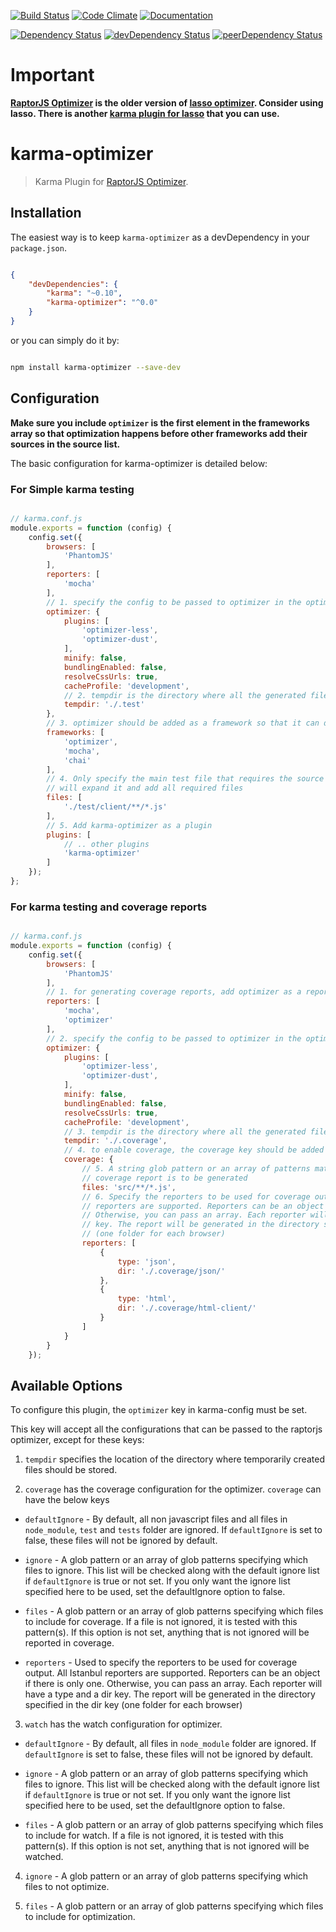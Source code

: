[![Build Status](https://img.shields.io/travis/pranavjha/karma-optimizer.svg?style=flat-square)](https://travis-ci.org/pranavjha/karma-optimizer)
[![Code Climate](https://img.shields.io/codeclimate/github/pranavjha/karma-optimizer.svg?style=flat-square)](https://codeclimate.com/github/pranavjha/karma-optimizer)
[![Documentation](https://img.shields.io/badge/documentation-plus-green.svg?style=flat-square)](http://pranavjha.github.io/karma-optimizer/)

[![Dependency Status](https://img.shields.io/david/pranavjha/karma-optimizer.svg?style=flat-square)](https://david-dm.org/pranavjha/karma-optimizer)
[![devDependency Status](https://img.shields.io/david/dev/pranavjha/karma-optimizer.svg?style=flat-square)](https://david-dm.org/pranavjha/karma-optimizer#info=devDependencies)
[![peerDependency Status](https://img.shields.io/david/peer/pranavjha/karma-optimizer.svg?style=flat-square)](https://david-dm.org/pranavjha/karma-optimizer#info=peerDependencies)


# Important

**[RaptorJS Optimizer](https://github.com/raptorjs/optimizer) is the older version of
[lasso optimizer](https://github.com/pranavjha/lasso). Consider using lasso. There is another
[karma plugin for lasso](https://github.com/pranavjha/karma-optimizer) that you can use.**


# karma-optimizer

> Karma Plugin for [RaptorJS Optimizer](https://github.com/raptorjs/optimizer).


## Installation

The easiest way is to keep `karma-optimizer` as a devDependency in your `package.json`.

```json

{
    "devDependencies": {
        "karma": "~0.10",
        "karma-optimizer": "^0.0"
    }
}

```

or you can simply do it by:

```bash

npm install karma-optimizer --save-dev

```


## Configuration

**Make sure you include `optimizer` is the first element in the frameworks array so that optimization happens before other
frameworks add their sources in the source list.**

The basic configuration for karma-optimizer is detailed below:

### For Simple karma testing

``` javascript

// karma.conf.js
module.exports = function (config) {
    config.set({
        browsers: [
            'PhantomJS'
        ],
        reporters: [
            'mocha'
        ],
        // 1. specify the config to be passed to optimizer in the optimizer key
        optimizer: {
            plugins: [
                'optimizer-less',
                'optimizer-dust',
            ],
            minify: false,
            bundlingEnabled: false,
            resolveCssUrls: true,
            cacheProfile: 'development',
            // 2. tempdir is the directory where all the generated files will be stored.
            tempdir: './.test'
        },
        // 3. optimizer should be added as a framework so that it can do bundling before tests
        frameworks: [
            'optimizer',
            'mocha',
            'chai'
        ],
        // 4. Only specify the main test file that requires the source files. karma-optimizer 
        // will expand it and add all required files
        files: [
            './test/client/**/*.js'
        ],
        // 5. Add karma-optimizer as a plugin
        plugins: [
            // .. other plugins
            'karma-optimizer'
        ]
    });
};

```


### For karma testing and coverage reports


``` javascript

// karma.conf.js
module.exports = function (config) {
    config.set({
        browsers: [
            'PhantomJS'
        ],
        // 1. for generating coverage reports, add optimizer as a reporter in config
        reporters: [
            'mocha',
            'optimizer'
        ],
        // 2. specify the config to be passed to optimizer in the optimizer key
        optimizer: {
            plugins: [
                'optimizer-less',
                'optimizer-dust',
            ],
            minify: false,
            bundlingEnabled: false,
            resolveCssUrls: true,
            cacheProfile: 'development',     
            // 3. tempdir is the directory where all the generated files will be stored.
            tempdir: './.coverage',
            // 4. to enable coverage, the coverage key should be added in the optimizer config 
            coverage: {
                // 5. A string glob pattern or an array of patterns matching the files for which,
                // coverage report is to be generated 
                files: 'src/**/*.js',
                // 6. Specify the reporters to be used for coverage output. All Istanbul
                // reporters are supported. Reporters can be an object if there is only one.
                // Otherwise, you can pass an array. Each reporter will have a type and a dir 
                // key. The report will be generated in the directory specified in the dir key
                // (one folder for each browser) 
                reporters: [
                    {
                        type: 'json',
                        dir: './.coverage/json/'
                    },
                    {
                        type: 'html',
                        dir: './.coverage/html-client/'
                    }
                ]
            }
        }
    });

```



## Available Options

To configure this plugin, the `optimizer` key in karma-config must be set.

This key will accept all the configurations that can be passed to the raptorjs optimizer, except for these keys:

1. `tempdir` specifies the location of the directory where temporarily created files should be stored.

2. `coverage` has the coverage configuration for the optimizer. `coverage` can have the below keys

  - `defaultIgnore` - By default, all non javascript files and all files in `node_module`, `test` and `tests` folder are ignored. If `defaultIgnore` is set to false, these files will not be ignored by default. 
  
  - `ignore` - A glob pattern or an array of glob patterns specifying which files to ignore. This list will be checked along with the default ignore list if `defaultIgnore` is true or not set. If you only want the ignore list specified here to be used, set the defaultIgnore option to false.

  - `files` - A glob pattern or an array of glob patterns specifying which files to include for coverage. If a file is not ignored, it is tested with this pattern(s). If this option is not set, anything that is not ignored will be reported in coverage.
  
  - `reporters` - Used to specify the reporters to be used for coverage output. All Istanbul reporters are supported. Reporters can be an object if there is only one. Otherwise, you can pass an array. Each reporter will have a type and a dir key. The report will be generated in the directory specified in the dir key (one folder for each browser) 

3. `watch` has the watch configuration for optimizer.

  - `defaultIgnore` - By default, all files in `node_module` folder are ignored. If `defaultIgnore` is set to false, these files will not be ignored by default. 
  
  - `ignore` - A glob pattern or an array of glob patterns specifying which files to ignore. This list will be checked along with the default ignore list if `defaultIgnore` is true or not set. If you only want the ignore list specified here to be used, set the defaultIgnore option to false.

  - `files` - A glob pattern or an array of glob patterns specifying which files to include for watch. If a file is not ignored, it is tested with this pattern(s). If this option is not set, anything that is not ignored will be watched.

4. `ignore` - A glob pattern or an array of glob patterns specifying which files to not optimize.

5. `files` - A glob pattern or an array of glob patterns specifying which files to include for optimization.
